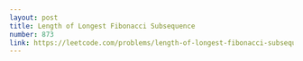 ```yaml
---
layout: post
title: Length of Longest Fibonacci Subsequence
number: 873
link: https://leetcode.com/problems/length-of-longest-fibonacci-subsequence
---
```

